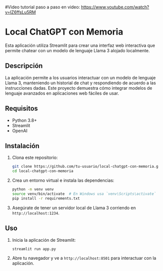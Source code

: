 #Video tutorial paso a paso en video: https://www.youtube.com/watch?v=IZ6ffsLu5RM

# Local ChatGPT con Memoria

Esta aplicación utiliza Streamlit para crear una interfaz web interactiva que permite chatear con un modelo de lenguaje Llama 3 alojado localmente. 

## Descripción

La aplicación permite a los usuarios interactuar con un modelo de lenguaje Llama 3, manteniendo un historial de chat y respondiendo de acuerdo a las instrucciones dadas. Este proyecto demuestra cómo integrar modelos de lenguaje avanzados en aplicaciones web fáciles de usar.

## Requisitos

- Python 3.8+
- Streamlit
- OpenAI

## Instalación

1. Clona este repositorio:
    ```bash
    git clone https://github.com/tu-usuario/local-chatgpt-con-memoria.git
    cd local-chatgpt-con-memoria
    ```

2. Crea un entorno virtual e instala las dependencias:
    ```bash
    python -m venv venv
    source venv/bin/activate  # En Windows usa `venv\Scripts\activate`
    pip install -r requirements.txt
    ```

3. Asegúrate de tener un servidor local de Llama 3 corriendo en `http://localhost:1234`.

## Uso

1. Inicia la aplicación de Streamlit:
    ```bash
    streamlit run app.py
    ```

2. Abre tu navegador y ve a `http://localhost:8501` para interactuar con la aplicación.
